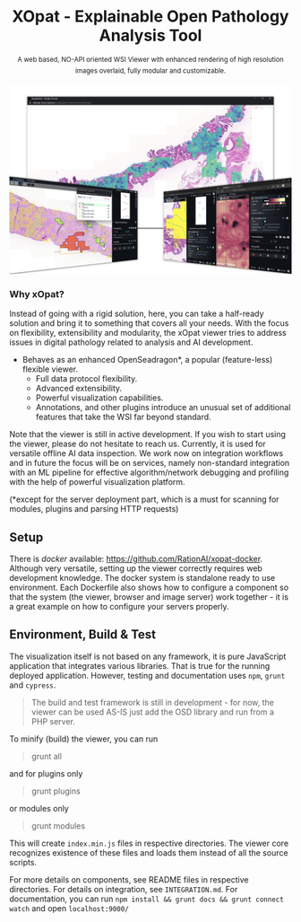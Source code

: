 
<h1 align="center">XOpat - Explainable Open Pathology Analysis Tool
</h1>
<p align="center">
  <sup>A web based, NO-API oriented WSI Viewer with enhanced rendering of high resolution images overlaid, fully modular and customizable.</sup>
</p>

![The XOpat Viewer](docs/assets/xopat-banner.png)

### Why xOpat?
Instead of going with a rigid solution, here, you can take a half-ready solution
and bring it to something that covers all your needs. With the focus on flexibility, extensibility and modularity, the xOpat
viewer tries to address issues in digital pathology related to analysis and 
AI development.

 - Behaves as an enhanced OpenSeadragon*, a popular (feature-less) flexible viewer.
   - Full data protocol flexibility.
   - Advanced extensibility.
   - Powerful visualization capabilities.
   - Annotations, and other plugins introduce an unusual set of additional features
     that take the WSI far beyond standard.

Note that the viewer is still in active development. If you wish to start
using the viewer, please do not hesitate to reach us. Currently, it is used for versatile
offline AI data inspection. We work now on integration workflows and in future
the focus will be on services, namely non-standard integration with an ML pipeline for
effective algorithm/network debugging and profiling with the help of powerful visualization platform.


(*except for the server deployment part, which is a must for scanning for modules, plugins and parsing HTTP requests)

## Setup
There is _docker_ available: https://github.com/RationAI/xopat-docker. Although very versatile, setting up
the viewer correctly requires web development knowledge. The docker system is standalone ready to use environment.
Each Dockerfile also shows how to configure a component so that the system (the viewer, browser and image server) work together - it is a great example on how to configure 
your servers properly.

## Environment, Build & Test

The visualization itself is not based on any framework, it is pure JavaScript application that integrates
various libraries. That is true for the running deployed application. 
However, testing and documentation uses ``npm``, `grunt` and `cypress`.

> The build and test framework is still in development - for now, the viewer can be used AS-IS just add the OSD library and run from a PHP server.

To minify (build) the viewer, you can run

> grunt all

and for plugins only

> grunt plugins

or modules only

> grunt modules

This will create ``index.min.js`` files in respective directories. The viewer core recognizes
existence of these files and loads them instead of all the source scripts.

For more details on components, see README files in respective directories.
For details on integration, see ``INTEGRATION.md``.
For documentation, you can run ``npm install && grunt docs && grunt connect watch``
and open ``localhost:9000/``
